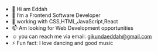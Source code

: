 - 👋 Hi am Eddah
- 🔭 I’m a Frontend Software Developer
- 🌱 working with CSS,HTML,JavaScript,React
- 📫  Am looking for Web Development opportunities
- :relaxed:  you can reach  me via email: gikundaeddah@gmail.com 
- ⚡ Fun fact: I love dancing and good music

